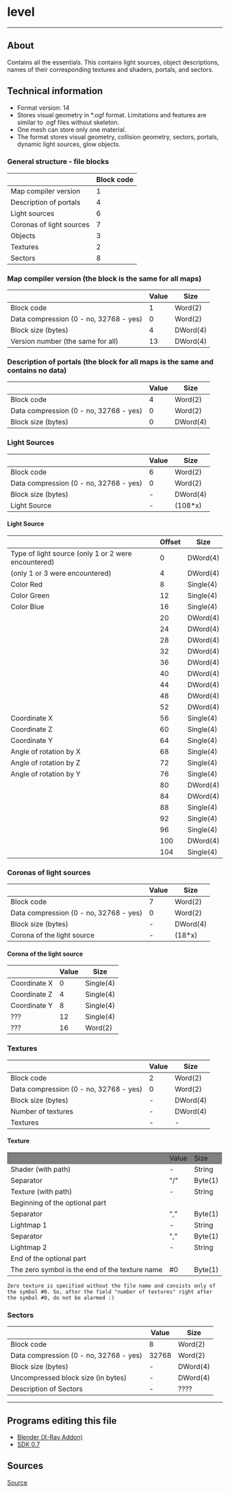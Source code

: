 # level

___

## About

Contains all the essentials. This contains light sources, object descriptions, names of their corresponding textures and shaders, portals, and sectors.

## Technical information

- Format version: 14
- Stores visual geometry in *.ogf format. Limitations and features are similar to .ogf files without skeleton.
- One mesh can store only one material.
- The format stores visual geometry, collision geometry, sectors, portals, dynamic light sources, glow objects.

### General structure - file blocks

|  | Block code |
|---|---|
| Map compiler version | 1 |
| Description of portals | 4 |
| Light sources | 6 |
| Coronas of light sources | 7 |
| Objects | 3 |
| Textures | 2 |
| Sectors | 8 |

### Map compiler version (the block is the same for all maps)

|  | Value | Size |
|---|---|---|
| Block code | 1 | Word(2) |
| Data compression (0 - no, 32768 - yes) | 0 | Word(2) |
| Block size (bytes) | 4 | DWord(4) |
| Version number (the same for all) | 13 | DWord(4) |

### Description of portals (the block for all maps is the same and contains no data)

|  | Value | Size |
|---|---|---|
| Block code | 4 | Word(2) |
| Data compression (0 - no, 32768 - yes) | 0 | Word(2) |
| Block size (bytes) | 0 | DWord(4) |

### Light Sources

|  | Value | Size |
|---|---|---|
| Block code | 6 | Word(2) |
| Data compression (0 - no, 32768 - yes) | 0 | Word(2) |
| Block size (bytes) | - | DWord(4) |
| Light Source | - | (108*х) |

#### Light Source

|  | Offset | Size |
|---|---|---|
| Type of light source (only 1 or 2 were encountered) | 0 | DWord(4) |
| (only 1 or 3 were encountered) | 4 | DWord(4) |
| Color Red | 8 | Single(4) |
| Color Green | 12 | Single(4) |
| Color Blue | 16 | Single(4) |
|  | 20 | DWord(4) |
|  | 24 | DWord(4) |
|  | 28 | DWord(4) |
|  | 32 | DWord(4) |
|  | 36 | DWord(4) |
|  | 40 | DWord(4) |
|  | 44 | DWord(4) |
|  | 48 | DWord(4) |
|  | 52 | DWord(4) |
| Coordinate X | 56 | Single(4) |
| Coordinate Z | 60 | Single(4) |
| Coordinate Y | 64 | Single(4) |
| Angle of rotation by X | 68 | Single(4) |
| Angle of rotation by Z | 72 | Single(4) |
| Angle of rotation by Y | 76 | Single(4) |
|  | 80 | DWord(4) |
|  | 84 | DWord(4) |
|  | 88 | Single(4) |
|  | 92 | Single(4) |
|  | 96 | Single(4) |
|  | 100 | DWord(4) |
|  | 104 | Single(4) |

### Coronas of light sources

|  | Value | Size |
|---|---|---|
| Block code | 7 | Word(2) |
| Data compression (0 - no, 32768 - yes) | 0 | Word(2) |
| Block size (bytes) | - | DWord(4) |
| Corona of the light source | - | (18*х) |

#### Corona of the light source

|  | Value | Size |
|---|---|---|
| Coordinate X | 0 | Single(4) |
| Coordinate Z | 4 | Single(4) |
| Coordinate Y | 8 | Single(4) |
| ??? | 12 | Single(4) |
| ??? | 16 | Word(2) |

### Textures

|  | Value | Size |
|---|---|---|
| Block code | 2 | Word(2) |
| Data compression (0 - no, 32768 - yes) | 0 | Word(2) |
| Block size (bytes) | - | DWord(4) |
| Number of textures | - | DWord(4) |
| Textures | - | - |

#### Texture

<table>
 <tbody>
  <tr bgcolor="grey">
   <td></td>
   <td>Value</td>
   <td>Size</td>
  </tr>
  <tr>
   <td>Shader (with path)</td>
   <td>-</td>
   <td>String</td>
  </tr>
  <tr>
   <td>Separator</td>
   <td>"/"</td>
   <td>Byte(1)</td>
  </tr>
  <tr>
   <td>Texture (with path)</td>
   <td>-</td>
   <td>String</td>
  </tr>
  <tr>
   <td colspan="3">Beginning of the optional part</td>
  </tr>
  <tr>
   <td>Separator</td>
   <td>","</td>
   <td>Byte(1)</td>
  </tr>
  <tr>
   <td>Lightmap 1</td>
   <td>-</td>
   <td>String</td>
  </tr>
  <tr>
   <td>Separator</td>
   <td>","</td>
   <td>Byte(1)</td>
  </tr>
  <tr>
   <td>Lightmap 2</td>
   <td>-</td>
   <td>String</td>
  </tr>
  <tr>
   <td colspan="3">End of the optional part</td>
  </tr>
  <tr>
   <td>The zero symbol is the end of the texture name</td>
   <td>#0</td>
   <td>Byte(1)</td>
  </tr>
 </tbody>
</table>

```admonish
Zero texture is specified without the file name and consists only of the symbol #0. So, after the field "number of textures" right after the symbol #0, do not be alarmed :)
```

### Sectors

|  | Value | Size |
|---|---|---|
| Block code | 8 | Word(2) |
| Data compression (0 - no, 32768 - yes) | 32768 | Word(2) |
| Block size (bytes) | - | DWord(4) |
| Uncompressed block size (in bytes) | - | DWord(4) |
| Description of Sectors | - | ???? |

___

## Programs editing this file

- [Blender (X-Ray Addon)](../../blender/index.html)
- [SDK 0.7](../../sdk/index.html)

## Sources

[Source](http://stalkerin.gameru.net/wiki/index.php?title=Level)
